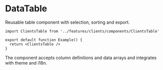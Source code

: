 # DataTable

Reusable table component with selection, sorting and export.

```tsx
import ClientsTable from '../features/clients/components/ClientsTable'

export default function Example() {
  return <ClientsTable />
}
```

The component accepts column definitions and data arrays and integrates with theme and i18n.
